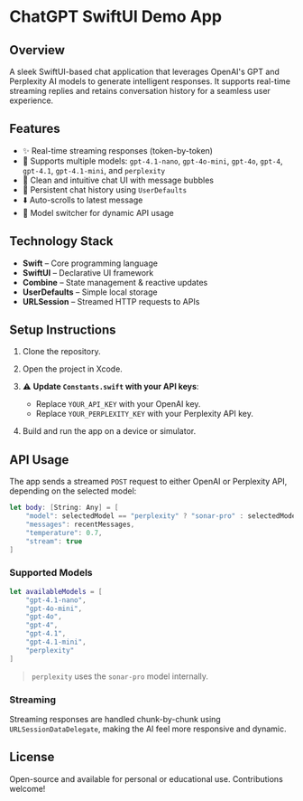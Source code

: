 # ChatGPT SwiftUI Demo App

## Overview

A sleek SwiftUI-based chat application that leverages OpenAI's GPT and Perplexity AI models to generate intelligent responses. It supports real-time streaming replies and retains conversation history for a seamless user experience.

## Features

* ✨ Real-time streaming responses (token-by-token)
* 🧠 Supports multiple models: `gpt-4.1-nano`, `gpt-4o-mini`, `gpt-4o`, `gpt-4`, `gpt-4.1`, `gpt-4.1-mini`, and `perplexity`
* 💬 Clean and intuitive chat UI with message bubbles
* 💾 Persistent chat history using `UserDefaults`
* ⬇️ Auto-scrolls to latest message
* 🔄 Model switcher for dynamic API usage

## Technology Stack

* **Swift** – Core programming language
* **SwiftUI** – Declarative UI framework
* **Combine** – State management & reactive updates
* **UserDefaults** – Simple local storage
* **URLSession** – Streamed HTTP requests to APIs

## Setup Instructions

1. Clone the repository.
2. Open the project in Xcode.
3. ⚠️ **Update `Constants.swift` with your API keys**:

   * Replace `YOUR_API_KEY` with your OpenAI key.
   * Replace `YOUR_PERPLEXITY_KEY` with your Perplexity API key.
4. Build and run the app on a device or simulator.

## API Usage

The app sends a streamed `POST` request to either OpenAI or Perplexity API, depending on the selected model:

```swift
let body: [String: Any] = [
    "model": selectedModel == "perplexity" ? "sonar-pro" : selectedModel,
    "messages": recentMessages,
    "temperature": 0.7,
    "stream": true
]
```

### Supported Models

```swift
let availableModels = [
    "gpt-4.1-nano",
    "gpt-4o-mini",
    "gpt-4o",
    "gpt-4",
    "gpt-4.1",
    "gpt-4.1-mini",
    "perplexity"
]
```

> `perplexity` uses the `sonar-pro` model internally.

### Streaming

Streaming responses are handled chunk-by-chunk using `URLSessionDataDelegate`, making the AI feel more responsive and dynamic.

## License

Open-source and available for personal or educational use. Contributions welcome!
